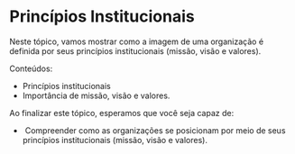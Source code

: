 # Princípios Institucionais

Neste tópico, vamos mostrar como a imagem de uma organização é definida por seus princípios institucionais (missão, visão e valores).

Conteúdos:

- Princípios institucionais
- Importância de missão, visão e valores.

Ao finalizar este tópico, esperamos que você seja capaz de:

-  Compreender como as organizações se posicionam por meio de seus princípios institucionais (missão, visão e valores).